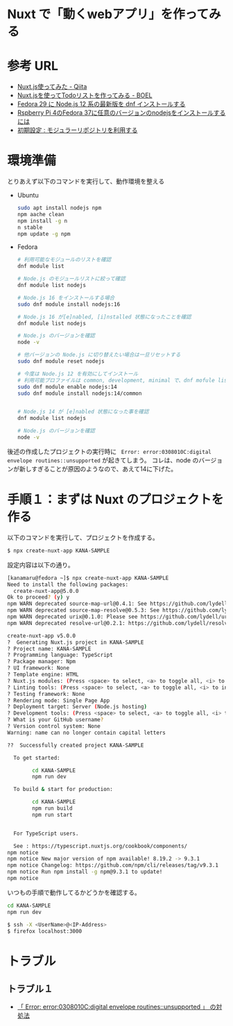 # Nuxt で「動くwebアプリ」を作ってみる

# 参考 URL

- [Nuxt.js使ってみた - Qiita]( https//qiita.com/_takeshi_24/items/224d00e5a026dbb76716 )
- [Nuxt.jsを使ってTodoリストを作ってみる - BOEL]( https//www.boel.co.jp/tips/vol107_todoLists-with-Nuxt-js.html )
- [Fedora 29 に Node.js 12 系の最新版を dnf インストールする]( https://サーバー構築と設定.com/?p=3354 )
- [Rspberry Pi 4のFedora 37に任意のバージョンのnodejsをインストールするには ]( https://denor.jp/rspberry-pi-4%E3%81%AEfedora-37%E3%81%AB%E4%BB%BB%E6%84%8F%E3%81%AE%E3%83%90%E3%83%BC%E3%82%B8%E3%83%A7%E3%83%B3%E3%81%AEnodejs%E3%82%92%E3%82%A4%E3%83%B3%E3%82%B9%E3%83%88%E3%83%BC%E3%83%AB%E3%81%99 )
- [初期設定 : モジュラーリポジトリを利用する]( https://www.server-world.info/query?os=Fedora_35&p=initial_conf&f=6 )

# 環境準備
とりあえず以下のコマンドを実行して、動作環境を整える
- Ubuntu
    ```sh
    sudo apt install nodejs npm
    npm aache clean
    npm install -g n
    n stable
    npm update -g npm
    ```
- Fedora
    ```sh
    # 利用可能なモジュールのリストを確認
    dnf module list
    
    # Node.js のモジュールリストに絞って確認
    dnf module list nodejs
    
    # Node.js 16 をインストールする場合
    sudo dnf module install nodejs:16
    
    # Node.js 16 が[e]nabled, [i]nstalled 状態になったことを確認
    dnf module list nodejs
    
    # Node.js のバージョンを確認
    node -v
    
    # 他バージョンの Node.js に切り替えたい場合は一旦リセットする
    sudo dnf module reset nodejs
    
    # 今度は Node.js 12 を有効にしてインストール
    # 利用可能プロファイルは common, development, minimal で、dnf mofule list nodejs 実行時に確認できる
    sudo dnf module enable nodejs:14
    sudo dnf module install nodejs:14/common

    
    # Node.js 14 が [e]nabled 状態になった事を確認
    dnf module list nodejs 
    
    # Node.js のバージョンを確認
    node -v
    ``` 
後述の作成したプロジェクトの実行時に ` Error: error:0308010C:digital envelope routines::unsupported` が起きてしまう。
コレは、node のバージョンが新しすぎることが原因のようなので、あえて14に下げた。


# 手順１：まずは Nuxt のプロジェクトを作る
以下のコマンドを実行して、プロジェクトを作成する。  
```sh
$ npx create-nuxt-app KANA-SAMPLE
```

設定内容は以下の通り。


```sh
[kanamaru@fedora ~]$ npx create-nuxt-app KANA-SAMPLE
Need to install the following packages:
  create-nuxt-app@5.0.0
Ok to proceed? (y) y
npm WARN deprecated source-map-url@0.4.1: See https://github.com/lydell/source-map-url#deprecated
npm WARN deprecated source-map-resolve@0.5.3: See https://github.com/lydell/source-map-resolve#deprecated
npm WARN deprecated urix@0.1.0: Please see https://github.com/lydell/urix#deprecated
npm WARN deprecated resolve-url@0.2.1: https://github.com/lydell/resolve-url#deprecated

create-nuxt-app v5.0.0
?  Generating Nuxt.js project in KANA-SAMPLE
? Project name: KANA-SAMPLE
? Programming language: TypeScript
? Package manager: Npm
? UI framework: None
? Template engine: HTML
? Nuxt.js modules: (Press <space> to select, <a> to toggle all, <i> to invert selection)
? Linting tools: (Press <space> to select, <a> to toggle all, <i> to invert selection)
? Testing framework: None
? Rendering mode: Single Page App
? Deployment target: Server (Node.js hosting)
? Development tools: (Press <space> to select, <a> to toggle all, <i> to invert selection)
? What is your GitHub username?
? Version control system: None
Warning: name can no longer contain capital letters

??  Successfully created project KANA-SAMPLE

  To get started:

        cd KANA-SAMPLE
        npm run dev

  To build & start for production:

        cd KANA-SAMPLE
        npm run build
        npm run start


  For TypeScript users.

  See : https://typescript.nuxtjs.org/cookbook/components/
npm notice
npm notice New major version of npm available! 8.19.2 -> 9.3.1
npm notice Changelog: https://github.com/npm/cli/releases/tag/v9.3.1
npm notice Run npm install -g npm@9.3.1 to update!
npm notice
``` 


いつもの手順で動作してるかどうかを確認する。
```sh
cd KANA-SAMPLE
npm run dev
``` 








```sh
$ ssh -X <UserName>@<IP-Address>
$ firefox localhost:3000
```






























# トラブル

## トラブル１
- [「 Error: error:0308010C:digital envelope routines::unsupported 」 の対処法]( https://zenn.dev/pontagon333/articles/26c89cbc14e81f )


